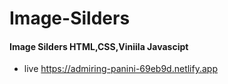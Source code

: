 # Image-Silders

#### Image Silders  HTML,CSS,Viniila Javascipt

- live https://admiring-panini-69eb9d.netlify.app
